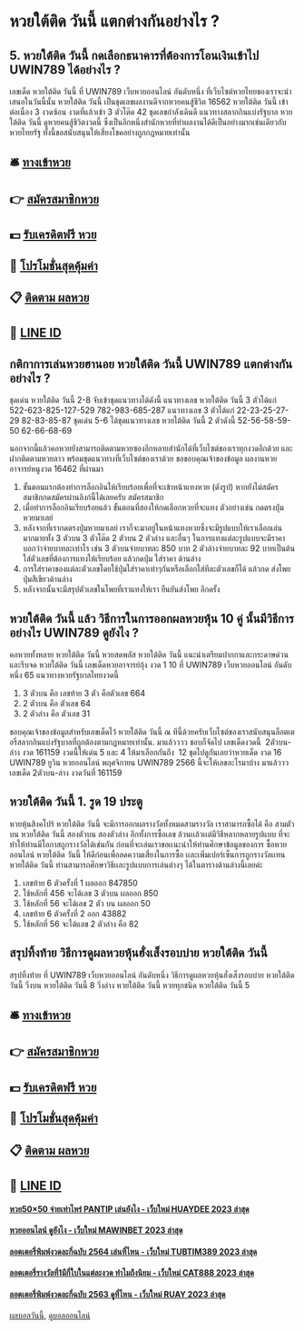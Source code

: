 # หวยใต้ติด วันนี้ แตกต่างกันอย่างไร ?
## 5. หวยใต้ติด วันนี้ กดเลือกธนาคารที่ต้องการโอนเงินเข้าไป UWIN789 ได้อย่างไร ?
เลขเด็ด หวยใต้ติด วันนี้ ที่ UWIN789 เว็บหวยออนไลน์ อันดับหนึ่ง ที่เว็บไซต์หวยไทยของเราจะนำเสนอในวันนี้นั้น หวยใต้ติด วันนี้ เป็นชุดเลขผลงานดีจากหวยคนสู้ชีวิต 16562 หวยใต้ติด วันนี้ เข้าต่อเนื่อง 3 งวดซ้อน งวดที่แล้วเข้า 3 ตัวโต๊ด 42 ชุดเลขกำลังเดินดี แนวทางสลากกินแบ่งรัฐบาล หวยใต้ติด วันนี้ ดูหวยคนสู้ชีวิตงวดนี้ ซึ่งเป็นอีกหนึ่งสำนักหวยที่ทำผลงานได้ดีเป็นอย่างมากเช่นเดียวกับ หวยไทยรัฐ ทั้งนี้ขอสนับสนุนให้เสี่ยงโชคอย่างถูกกฎหมายเท่านั้น

## 🛎 [ทางเข้าหวย](https://bit.ly/3BG5bNw)
## 👉 [สมัครสมาชิกหวย](https://bit.ly/3BG5bNw)
## 💵 [รับเครดิตฟรี หวย](https://bit.ly/3C3mvgS)
## 👑 [โปรโมชั่นสุดคุ้มค่า](https://bit.ly/3C3mvgS)
## 📋 [ติดตาม ผลหวย](https://bit.ly/3C3mvgS)
## 📱 [LINE ID](https://bit.ly/3C3mvgS)

## กติกาการเล่นหวยฮานอย หวยใต้ติด วันนี้ UWIN789 แตกต่างกันอย่างไร ?
ชุดเด่น หวยใต้ติด วันนี้ 2-8 จับเข้าชุดแนวทางได้ดังนี้
แนวทางเลข หวยใต้ติด วันนี้ 3 ตัวได้แก่
522-623-825-127-529
782-983-685-287
แนวทางเลข 3 ตัวได้แก่
22-23-25-27-29
82-83-85-87
ชุดเด่น 5-6 ได้ชุดแนวทางเลข หวยใต้ติด วันนี้ 2 ตัวดังนี้
52-56-58-59-50
62-66-68-69

นอกจากนี้แล้วคอหวยยังสามารถติดตามหวยซองอีกหลายสำนักได้ที่เว็บไซต์ของเราทุกงวดอีกด้วย และฝากติดตามหวยลาว พร้อมชุดแนวทางที่เว็บไซต์ของเราด้วย
ขอขอบคุณเจ้าของข้อมูล
ผลงานหวยอาจารย์หนูงวด 16462 ที่ผ่านมา
1. ขั้นตอนแรกต้องทำการล็อกอินให้เรียบร้อยเพื่อที่จะเข้าหน้าแทงหวย (ดังรูป) หากยังไม่สมัครสมาชิกกดสมัครผ่านลิงก์นี้ได้เลยครับ สมัครสมาชิก
2. เมื่อทำการล็อกอินเรียบร้อยแล้ว ขั้นตอนที่สองให้กดเลือกหวยที่จะแทง ตัวอย่างเช่น กดตรงปุ่มหวยมาเลย์
3. หลังจากที่เรากดตรงปุ่มหวยมาเลย์ เราก็จะมาอยู่ในหน้าแทงหวยซึ่งจะมีรูปแบบให้เราเลือกเล่นมากมายทั้ง 3 ตัวบน 3 ตัวโต๊ด 2 ตัวบน 2 ตัวล่าง และอื่นๆ ในการแทงแต่ละรูปแบบจะมีราคาบอกว่าจ่ายบาทละเท่าไร เช่น 3 ตัวบนจ่ายบาทละ 850 บาท 2 ตัวล่างจ่ายบาทละ 92 บาทเป็นต้น ใส่ตัวเลขที่ต้องการแทงให้เรียบร้อย แล้วกดปุ่ม ใส่ราคา ด้านล่าง
4. การใส่ราคาของแต่ละตัวเลขโดยใช้ปุ่มใส่ราคาเท่าๆกันหรือเลือกใส่ทีละตัวเลขก็ได้ แล้วกด ส่งโพย ปุ่มสีเขียวด้านล่าง
5. หลังจากนั้นจะมีสรุปตัวเลขในโพยที่เราแทงให้เรา ยืนยันส่งโพย อีกครั้ง

## หวยใต้ติด วันนี้ แล้ว วิธีการในการออกผลหวยหุ้น 10 คู่ นั้นมีวิธีการอย่างไร UWIN789 ดูยังไง ?
คอหวยทั้งหลาย หวยใต้ติด วันนี้ หวยสดพลัส หวยใต้ติด วันนี้ แนะนำเตรียมปากกาและกระดาษด่วน และรีบจด หวยใต้ติด วันนี้ เลขเด็ดหวยอาจารย์กุ้ง งวด 1 10 ที่ UWIN789 เว็บหวยออนไลน์ อันดับหนึ่ง 65 แนวทางหวยรัฐบาลไทยงวดนี้
1. 3 ตัวบน คือ เลขท้าย 3 ตัว คือตัวเลข 664
2. 2 ตัวบน คือ ตัวเลข 64
3. 2 ตัวล่าง คือ ตัวเลข 31

ขอบคุณเจ้าของข้อมูลสำหรับเลขเด็ดไว้ หวยใต้ติด วันนี้ ณ ทีนี้ด้วยครับเว็บไซต์ของเราสนับสนุนล็อตเตอรี่สลากกินแบ่งรัฐบาลที่ถูกต้องตามกฏหมายเท่านั้น.
มาแล้วววว ชอบก็จัดไป เลขเด็ดงวดนี้  2ตัวบน-ล่าง งวด 161159 งวดนี้ให้เด่น 5 และ 4 ให้มาเลือกกันถึง  12 ชุดไปดูกันเลยว่าหวยเด็ด งวด 16 UWIN789 ยูวิน หวยออนไลน์ พฤศจิกายน UWIN789 2566 นี้จะให้เลขอะไรมาบ้าง
มาแล้ววว เลขเด็ด 2ตัวบน-ล่าง งวดวันที่ 161159

## หวยใต้ติด วันนี้ 1. รูด 19 ประตู
หวยหุ้นสิงคโปร์ หวยใต้ติด วันนี้ จะมีการออกผลรางวัลทั้งหมดสามรางวัล เราสามารถซื้อได้ คือ สามตัวบน หวยใต้ติด วันนี้ สองตัวบน สองตัวล่าง อีกทั้งการซื้อเลข ล้วนเเล้วเเต่มีวิธีหลากหลายรูปแบบ ที่จะทำให้ท่านมีโอกาสถูกรางวัลได้เช่นกัน ก่อนที่จะเล่นเราขอเเนะนำให้ท่านศึกษาข้อมูลของการ ซื้อหวยออนไลน์ หวยใต้ติด วันนี้ ให้ดีก่อนเพื่อลดความเสี่ยงในการซื้อ เเละเพิ่มเปอร์เซ็นการถูกรางวัลเเทน หวยใต้ติด วันนี้ ท่านสามารถศึกษาวิธีเเละรูปแบบการเล่นต่างๆ ได้ในตารางด้านล่างนี้เลยค่ะ
1. เลขท้าย 6 ตัวครั้งที่ 1 ผลออก 847850
2. ใช้หลักที่ 456 จะได้เลข 3 ตัวบน ผลออก 850
3. ใช้หลักที่ 56 จะได้เลข 2 ตัว บน ผลออก 50
4. เลขท้าย 6 ตัวครั้งที่ 2 ออก 43882
5. ใช้หลักที่ 56 จะได้แลข 2 ตัวล่าง คือ 82

## สรุปทิ้งท้าย วิธีการดูผลหวยหุ้นฮั่งเส็งรอบบ่าย หวยใต้ติด วันนี้
สรุปทิ้งท้าย ที่ UWIN789 เว็บหวยออนไลน์ อันดับหนึ่ง วิธีการดูผลหวยหุ้นฮั่งเส็งรอบบ่าย หวยใต้ติด วันนี้ วิ่งบน หวยใต้ติด วันนี้ 8
วิ่งล่าง หวยใต้ติด วันนี้ หวยทุกชนิด หวยใต้ติด วันนี้ 5

## 🛎 [ทางเข้าหวย](https://bit.ly/3BG5bNw)
## 👉 [สมัครสมาชิกหวย](https://bit.ly/3BG5bNw)
## 💵 [รับเครดิตฟรี หวย](https://bit.ly/3C3mvgS)
## 👑 [โปรโมชั่นสุดคุ้มค่า](https://bit.ly/3C3mvgS)
## 📋 [ติดตาม ผลหวย](https://bit.ly/3C3mvgS)
## 📱 [LINE ID](https://bit.ly/3C3mvgS)

#### [หวย50×50 จ่ายเท่าไหร่ PANTIP เล่นยังไง - เว็บใหม่ HUAYDEE 2023 ล่าสุด](https://atom.io/themes/หวย50×50%20จ่ายเท่าไหร่%20pantip%20เล่นยังไง%20-%20เว็บใหม่%20huaydee%202023%20ล่าสุด)
#### [หวยออนไลน์ ดูยังไง - เว็บใหม่ MAWINBET 2023 ล่าสุด](https://atom.io/themes/หวยออนไลน์%20ดูยังไง%20-%20เว็บใหม่%20mawinbet%202023%20ล่าสุด)
#### [ลอตเตอรี่พิมพ์งวดละกี่ฉบับ 2564 เล่นที่ไหน - เว็บใหม่ TUBTIM389 2023 ล่าสุด](https://atom.io/themes/ลอตเตอรี่พิมพ์งวดละกี่ฉบับ%202564%20เล่นที่ไหน%20-%20เว็บใหม่%20tubtim389%202023%20ล่าสุด)
#### [ลอตเตอรี่รางวัลที่1มีกี่ใบในแต่ละงวด ทำไมถึงนิยม - เว็บใหม่ CAT888 2023 ล่าสุด](https://atom.io/themes/ลอตเตอรี่รางวัลที่1มีกี่ใบในแต่ละงวด%20ทำไมถึงนิยม%20-%20เว็บใหม่%20cat888%202023%20ล่าสุด)
#### [ลอตเตอรี่พิมพ์งวดละกี่ฉบับ 2563 ดูที่ไหน - เว็บใหม่ RUAY 2023 ล่าสุด](https://atom.io/themes/ลอตเตอรี่พิมพ์งวดละกี่ฉบับ%202563%20ดูที่ไหน%20-%20เว็บใหม่%20ruay%202023%20ล่าสุด)

[ผลบอลวันนี้](https://siamsport.tv "ผลบอลวันนี้"), [ดูบอลออนไลน์](https://siamsport.tv/ดูบอลสด "ดูบอลออนไลน์")